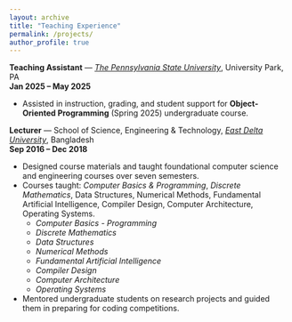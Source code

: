 ```yaml
---
layout: archive
title: "Teaching Experience"
permalink: /projects/
author_profile: true
---
```


[//]: # (## Teaching Experience)

**Teaching Assistant** — *[The Pennsylvania State University](https://www.psu.edu/)*, University Park, PA  
**Jan 2025 – May 2025**  
- Assisted in instruction, grading, and student support for **Object-Oriented Programming** (Spring 2025) undergraduate course.

**Lecturer** — School of Science, Engineering & Technology, *[East Delta University](https://www.eastdelta.edu.bd/)*, Bangladesh  
**Sep 2016 – Dec 2018**  
- Designed course materials and taught foundational computer science and engineering courses over seven semesters.  
- Courses taught: *Computer Basics & Programming*, *Discrete Mathematics*, Data Structures, Numerical Methods, Fundamental Artificial Intelligence, Compiler Design, Computer Architecture, Operating Systems.  
  * *Computer Basics - Programming*
  * *Discrete Mathematics*
  * *Data Structures*
  * *Numerical Methods*
  * *Fundamental Artificial Intelligence*
  * *Compiler Design*
  * *Computer Architecture*
  * *Operating Systems*
- Mentored undergraduate students on research projects and guided them in preparing for coding competitions.
